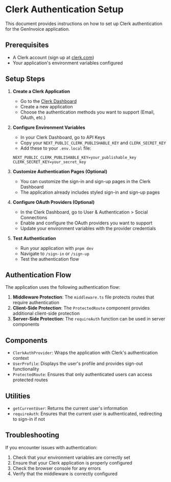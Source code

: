 # Clerk Authentication Setup

This document provides instructions on how to set up Clerk authentication for the GenInvoice application.

## Prerequisites

- A Clerk account (sign up at [clerk.com](https://clerk.com))
- Your application's environment variables configured

## Setup Steps

1. **Create a Clerk Application**

   - Go to the [Clerk Dashboard](https://dashboard.clerk.com/)
   - Create a new application
   - Choose the authentication methods you want to support (Email, OAuth, etc.)

2. **Configure Environment Variables**

   - In your Clerk Dashboard, go to API Keys
   - Copy your `NEXT_PUBLIC_CLERK_PUBLISHABLE_KEY` and `CLERK_SECRET_KEY`
   - Add these to your `.env.local` file:

   ```
   NEXT_PUBLIC_CLERK_PUBLISHABLE_KEY=your_publishable_key
   CLERK_SECRET_KEY=your_secret_key
   ```

3. **Customize Authentication Pages (Optional)**

   - You can customize the sign-in and sign-up pages in the Clerk Dashboard
   - The application already includes styled sign-in and sign-up pages

4. **Configure OAuth Providers (Optional)**

   - In the Clerk Dashboard, go to User & Authentication > Social Connections
   - Enable and configure the OAuth providers you want to support
   - Update your environment variables with the provider credentials

5. **Test Authentication**

   - Run your application with `pnpm dev`
   - Navigate to `/sign-in` or `/sign-up`
   - Test the authentication flow

## Authentication Flow

The application uses the following authentication flow:

1. **Middleware Protection**: The `middleware.ts` file protects routes that require authentication
2. **Client-Side Protection**: The `ProtectedRoute` component provides additional client-side protection
3. **Server-Side Protection**: The `requireAuth` function can be used in server components

## Components

- `ClerkAuthProvider`: Wraps the application with Clerk's authentication context
- `UserProfile`: Displays the user's profile and provides sign-out functionality
- `ProtectedRoute`: Ensures that only authenticated users can access protected routes

## Utilities

- `getCurrentUser`: Returns the current user's information
- `requireAuth`: Ensures that the current user is authenticated, redirecting to sign-in if not

## Troubleshooting

If you encounter issues with authentication:

1. Check that your environment variables are correctly set
2. Ensure that your Clerk application is properly configured
3. Check the browser console for any errors
4. Verify that the middleware is correctly configured 